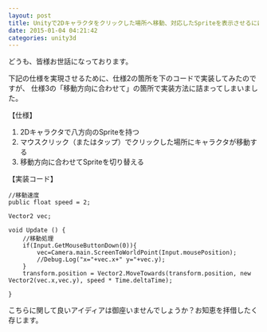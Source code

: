 ```yaml
---
layout: post
title: Unityで2Dキャラクタをクリックした場所へ移動、対応したSpriteを表示させるには？
date: 2015-01-04 04:21:42
categories: unity3d
---
```

<p>どうも、皆様お世話になっております。</p>

<p>下記の仕様を実現させるために、仕様2の箇所を下のコードで実装してみたのですが、
仕様3の「移動方向に合わせて」の箇所で実装方法に詰まってしまいました。</p>

<p>【仕様】<br/></p>

<ol>
<li>2Dキャラクタで八方向のSpriteを持つ</li>
<li>マウスクリック（またはタップ）でクリックした場所にキャラクタが移動する</li>
<li>移動方向に合わせてSpriteを切り替える</li>
</ol>

<p>【実装コード】</p>

```
//移動速度
public float speed = 2;

Vector2 vec;

void Update () {
    //移動処理
    if(Input.GetMouseButtonDown(0)){
        vec=Camera.main.ScreenToWorldPoint(Input.mousePosition);
        //Debug.Log("x="+vec.x+" y="+vec.y);
    }
    transform.position = Vector2.MoveTowards(transform.position, new Vector2(vec.x,vec.y), speed * Time.deltaTime);

}
```

<p>こちらに関して良いアイディアは御座いませんでしょうか？お知恵を拝借したく存じます。</p>
